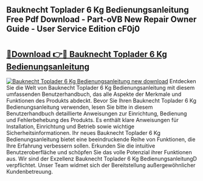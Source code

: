 ## Bauknecht Toplader 6 Kg Bedienungsanleitung Free Pdf Download - Part-oVB New Repair Owner Guide - User Service Edition cF0j0

# <h2><a href="http://df3tuq.blite.top/?on=Bauknecht+Toplader+6+Kg+Bedienungsanleitung">🔗Download 👉🔴 Bauknecht Toplader 6 Kg Bedienungsanleitung</a></h2>

[![Bauknecht Toplader 6 Kg Bedienungsanleitung new download](https://i.imgur.com/lujVjoI.png)](http://df3tuq.blite.top/?on=Bauknecht+Toplader+6+Kg+Bedienungsanleitung)
Entdecken Sie die Welt von Bauknecht Toplader 6 Kg Bedienungsanleitung mit diesem umfassenden Benutzerhandbuch, das alle Aspekte der Merkmale und Funktionen des Produkts abdeckt. Bevor Sie Ihren Bauknecht Toplader 6 Kg Bedienungsanleitung verwenden, lesen Sie bitte in diesem Benutzerhandbuch detaillierte Anweisungen zur Einrichtung, Bedienung und Fehlerbehebung des Produkts. Es enthält klare Anweisungen für Installation, Einrichtung und Betrieb sowie wichtige Sicherheitsinformationen. Ihr neues Bauknecht Toplader 6 Kg Bedienungsanleitung bietet eine beeindruckende Reihe von Funktionen, die Ihre Erfahrung verbessern sollen. Erkunden Sie die intuitive Benutzeroberfläche und schöpfen Sie das volle Potenzial ihrer Funktionen aus. Wir sind der Exzellenz Bauknecht Toplader 6 Kg BedienungsanleitungD verpflichtet. Unser Team widmet sich der Bereitstellung außergewöhnlicher Kundenbetreuung.
